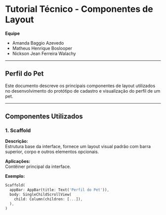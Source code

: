 # Tutorial Técnico - Componentes de Layout

**Equipe**

- Amanda Baggio Azevedo  
- Matheus Henrique Boslooper  
- Nickson Jean Ferreira Walachy  

---

## Perfil do Pet

Este documento descreve os principais componentes de layout utilizados no desenvolvimento do protótipo de cadastro e visualização do perfil de um pet.

---

## Componentes Utilizados

### 1. Scaffold

**Descrição:**  
Estrutura base da interface, fornece um layout visual padrão com barra superior, corpo e outros elementos opcionais.

**Aplicações:**  
Contêiner principal da interface.

**Exemplo:**
```dart
Scaffold(
  appBar: AppBar(title: Text('Perfil do Pet')),
  body: SingleChildScrollView(
    child: Column(children: [...]),
  ),
)
